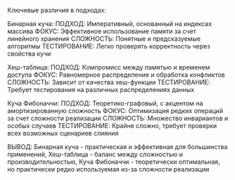 Ключевые различия в подходах:


Бинарная куча:
ПОДХОД: Императивный, основанный на индексах массива
ФОКУС: Эффективное использование памяти за счет линейного хранения
СЛОЖНОСТЬ: Понятные и предсказуемые алгоритмы
ТЕСТИРОВАНИЕ: Легко проверять корректность через свойства кучи


Хеш-таблица:
ПОДХОД: Компромисс между памятью и временем доступа
ФОКУС: Равномерное распределение и обработка конфликтов
СЛОЖНОСТЬ: Зависит от качества хеш-функции
ТЕСТИРОВАНИЕ: Требует тестирования на различных распределениях данных



Куча Фибоначчи:
ПОДХОД: Теоретико-графовый, с акцентом на амортизированную сложность
ФОКУС: Оптимизация редких операций за счет сложности реализации
СЛОЖНОСТЬ: Множество инвариантов и особых случаев
ТЕСТИРОВАНИЕ: Крайне сложно, требует проверки всех возможных сценариев слияния



ВЫВОД:
Бинарная куча - практическая и эффективная для большинства применений, Хеш-таблица - баланс между сложностью и производительностью, Куча Фибоначчи - теоретически оптимальная, но практически редко используемая из-за сложности реализации
